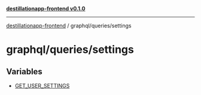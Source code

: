 [**destillationapp-frontend v0.1.0**](../../../README.md)

***

[destillationapp-frontend](../../../modules.md) / graphql/queries/settings

# graphql/queries/settings

## Variables

- [GET\_USER\_SETTINGS](variables/GET_USER_SETTINGS.md)
